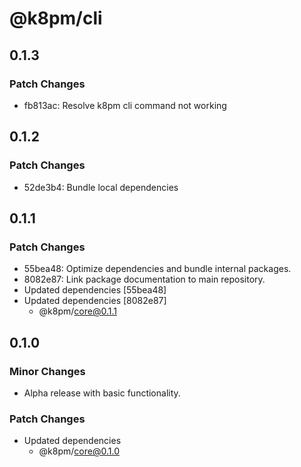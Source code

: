 # @k8pm/cli

## 0.1.3

### Patch Changes

- fb813ac: Resolve k8pm cli command not working

## 0.1.2

### Patch Changes

- 52de3b4: Bundle local dependencies

## 0.1.1

### Patch Changes

- 55bea48: Optimize dependencies and bundle internal packages.
- 8082e87: Link package documentation to main repository.
- Updated dependencies [55bea48]
- Updated dependencies [8082e87]
  - @k8pm/core@0.1.1

## 0.1.0

### Minor Changes

- Alpha release with basic functionality.

### Patch Changes

- Updated dependencies
  - @k8pm/core@0.1.0
